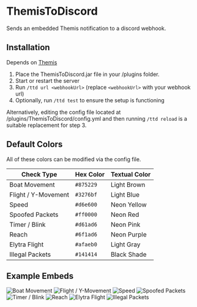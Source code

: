 # ThemisToDiscord

Sends an embedded Themis notification to a discord webhook.

## Installation

Depends on [Themis](https://www.spigotmc.org/resources/themis-anti-cheat-1-17-1-20-bedrock-support-paper-compatibility-free-optimized.90766/)
1. Place the ThemisToDiscord.jar file in your /plugins folder.
2. Start or restart the server
3. Run `/ttd url <webhookUrl>` (replace `<webhookUrl>` with your webhook url)
4. Optionally, run `/ttd test` to ensure the setup is functioning

Alternatively, editing the config file located at /plugins/ThemisToDiscord/config.yml and then running `/ttd reload` is a suitable replacement for step 3.

## Default Colors

All of these colors can be modified via the config file.

| Check Type | Hex Color | Textual Color |
| --- | --- | --- |
| Boat Movement       | `#875229`  | Light Brown |
| Flight / Y-Movement | `#3276bf`  | Light Blue  |
| Speed               | `#d6e600`  | Neon Yellow |
| Spoofed Packets     | `#ff0000`  | Neon Red    |
| Timer / Blink       | `#d61ad6`  | Neon Pink   |
| Reach               | `#6f1ad6`  | Neon Purple |
| Elytra Flight       | `#afaeb0`  | Light Gray  |
| Illegal Packets     | `#141414`  | Black Shade |

## Example Embeds

![Boat Movement](https://github.com/EarthCow/ThemisToDiscord/assets/56940983/cb271d23-cfa3-450c-b28c-a21c2b5ac694)
![Flight / Y-Movement](https://github.com/EarthCow/ThemisToDiscord/assets/56940983/6a527f65-322c-4c78-b037-110d85213a3a)
![Speed](https://github.com/EarthCow/ThemisToDiscord/assets/56940983/8695670a-098e-4ce3-8acc-a311c71442cf)
![Spoofed Packets](https://github.com/EarthCow/ThemisToDiscord/assets/56940983/be952458-7953-4a3b-82dd-91c37855d2fb)
![Timer / Blink](https://github.com/EarthCow/ThemisToDiscord/assets/56940983/f160ec26-7b59-460f-ba85-af36d49a5207)
![Reach](https://github.com/EarthCow/ThemisToDiscord/assets/56940983/bc7a5f36-b7fc-42a3-bc96-b8606f8d5862)
![Elytra Flight](https://github.com/EarthCow/ThemisToDiscord/assets/56940983/1ac7d2f5-a4ba-4cfb-8956-082489e90e83)
![Illegal Packets](https://github.com/EarthCow/ThemisToDiscord/assets/56940983/c53f364b-d85b-4f1a-80e4-2e21008b7018)
